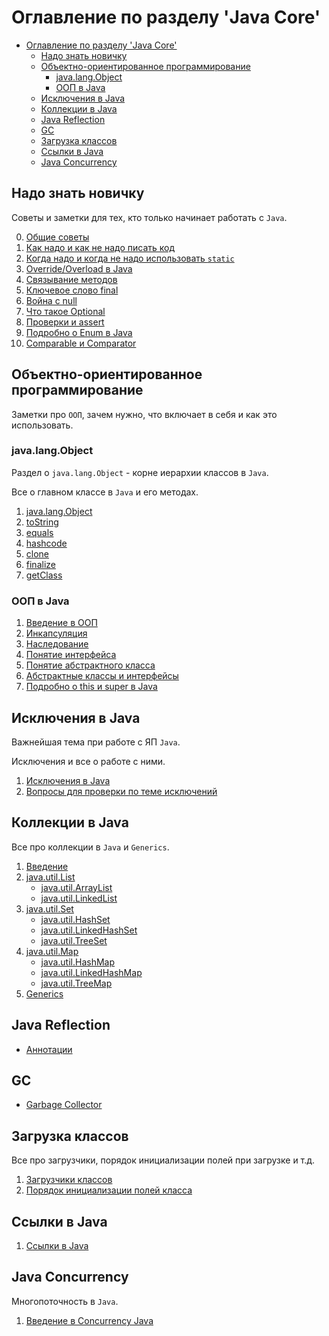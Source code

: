 # Оглавление по разделу 'Java Core'

- [Оглавление по разделу 'Java Core'](#оглавление-по-разделу-java-core)
    - [Надо знать новичку](#надо-знать-новичку)
    - [Объектно-ориентированное программирование](#объектно-ориентированное-программирование)
        - [java.lang.Object](#javalangobject)
        - [ООП в Java](#ооп-в-java)
    - [Исключения в Java](#исключения-в-java)
    - [Коллекции в Java](#коллекции-в-java)
    - [Java Reflection](#java-reflection)
    - [GC](#gc)
    - [Загрузка классов](#загрузка-классов)
    - [Ссылки в Java](#ссылки-в-java)
    - [Java Concurrency](#java-concurrency)

## Надо знать новичку

Советы и заметки для тех, кто только начинает работать с `Java`.

0. [Общие советы](./beginner/common_advices.md)
1. [Как надо и как не надо писать код](./beginner/code_style.md)
2. [Когда надо и когда не надо использовать `static`](./beginner/static_java.md)
3. [Override/Overload в Java](./beginner/over-load-ride.md)
4. [Связывание методов](./beginner/early_late_binding.md)
5. [Ключевое слово final](./beginner/final.md)
6. [Война с null](./beginner/null_war.md)
7. [Что такое Optional](./beginner/optional.md)
8. [Проверки и assert](./beginner/assertions.md)
9. [Подробно о Enum в Java](./beginner/enum.md)
10. [Comparable и Comparator](./beginner/comparable_comparator.md)

## Объектно-ориентированное программирование

Заметки про `ООП`, зачем нужно, что включает в себя и как это использовать.

### java.lang.Object

Раздел о `java.lang.Object` - корне иерархии классов в `Java`.

Все о главном классе в `Java` и его методах.

1. [java.lang.Object](./object/intro.md)
2. [toString](./object/to_string.md)
3. [equals](./object/equals.md)
4. [hashcode](./object/hashcode.md)
5. [clone](./object/clone.md)
6. [finalize](./object/finalize.md)
7. [getClass](./object/get_class.md)

### ООП в Java

1. [Введение в ООП](./oop/intro.md)
2. [Инкапсуляция](./oop/encapsulation.md)
3. [Наследование](./oop/inheritance.md)
4. [Понятие интерфейса](./oop/interface.md)
5. [Понятие абстрактного класса](./oop/abstract_class.md)
6. [Абстрактные классы и интерфейсы](./oop/abstract_vs_interface.md)
7. [Подробно о this и super в Java](./oop/this_super.md)

## Исключения в Java

Важнейшая тема при работе с ЯП `Java`.

Исключения и все о работе с ними.

1. [Исключения в Java](./exceptions/exceptions.md)
2. [Вопросы для проверки по теме исключений](./exceptions/questions.md)

## Коллекции в Java

Все про коллекции в `Java` и `Generics`.

1. [Введение](./collections/intro.md)
2. [java.util.List](./collections/list/intro.md)
    - [java.util.ArrayList](./collections/list/array_list.md)
    - [java.util.LinkedList](./collections/list/linked_list.md)
3. [java.util.Set](./collections/set/intro.md)
    - [java.util.HashSet](./collections/set/hash_set.md)
    - [java.util.LinkedHashSet](./collections/set/linked_hash_set.md)
    - [java.util.TreeSet](./collections/set/tree_set.md)
4. [java.util.Map](./collections/map/intro.md)
    - [java.util.HashMap](./collections/map/hash_map.md)
    - [java.util.LinkedHashMap](./collections/map/linked_hash_map.md)
    - [java.util.TreeMap](./collections/map/tree_map.md)
5. [Generics](./collections/generics/generics.md)

## Java Reflection

- [Аннотации](./reflection/annotations.md)

## GC

- [Garbage Collector](./garbage_collector.md)

## Загрузка классов

Все про загрузчики, порядок инициализации полей при загрузке и т.д.

1. [Загрузчики классов](./class_loading.md)
2. [Порядок инициализации полей класса](./beginner/order_of_loading.md)

## Ссылки в Java

  1. [Ссылки в Java](./reference.md)

## Java Concurrency

Многопоточность в `Java`.

1. [Введение в Concurrency Java](./concurrency/intro.md)
